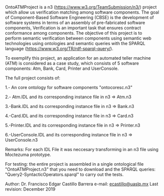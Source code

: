 OntoATMProject is a n3 (https://www.w3.org/TeamSubmission/n3/) project which allow us verification matching among software components. The goal of Component-Based Software Engineering (CBSE) is the development of software systems in terms of an assembly of pre-fabricated software components, Verification is an important task that ensures contract conformance among components. The objective of this project is to perform semantic verification between components using semantic web technologies using ontologies and semantic queries with the SPARQL language (https://www.w3.org/TR/rdf-sparql-query/).

To exemplify this project, an application for an automated teller machine (ATM) is considered as a case study, which consists of 5 software components: Atm, Bank, Card, Printer and UserConsole.

The full project consists of:

1.- An core ontology for software components "ontocoresc.n3"

2.- Atm.IDL and its corresponding instance file in n3 => Atm.n3

3.-Bank.IDL and its corresponding instance file in n3 => Bank.n3

4.-Card.IDL and its corresponding instance file in n3 => Card.n3

5.-Printer.IDL and its corresponding instance file in n3 => Printer.n3

6.-UserConsole.IDL and its corresponding instance file in n3 => UserConsole.n3 

Remarks: For each IDL File it was neccesary transforming in an n3 file using Moctezuma prototype.

For testing: the entire project is assembled in a single ontological file "OntoATMProject.n3" that you need to download and the SPARQL queries: "Query2-SyntacticOperators.sparql" 
to carry out the tests.

Author: Dr. Francisco Edgar Castillo Barrera
e-mail: ecastillo@uaslp.mx
Last revision: December 2019


